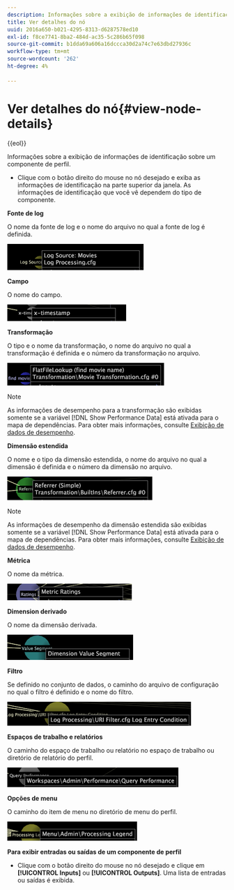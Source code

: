 ```yaml
---
description: Informações sobre a exibição de informações de identificação sobre um componente de perfil.
title: Ver detalhes do nó
uuid: 2016a650-b021-4295-8313-d6287578ed10
exl-id: f8ce7741-8ba2-484d-ac35-5c286b65f098
source-git-commit: b1dda69a606a16dccca30d2a74c7e63dbd27936c
workflow-type: tm+mt
source-wordcount: '262'
ht-degree: 4%

---
```


# Ver detalhes do nó{#view-node-details}

{{eol}}

Informações sobre a exibição de informações de identificação sobre um componente de perfil.

* Clique com o botão direito do mouse no nó desejado e exiba as informações de identificação na parte superior da janela. As informações de identificação que você vê dependem do tipo de componente.

**Fonte de log**

O nome da fonte de log e o nome do arquivo no qual a fonte de log é definida.

![](assets/vis_DependencyMap_LogSourceID.png)

**Campo**

O nome do campo.

![](assets/vis_DependencyMap_FieldID.png)

**Transformação**

O tipo e o nome da transformação, o nome do arquivo no qual a transformação é definida e o número da transformação no arquivo.

![](assets/vis_DependencyMap_TransformationID.png)

>[!NOTE]
>
>As informações de desempenho para a transformação são exibidas somente se a variável [!DNL Show Performance Data] está ativada para o mapa de dependências. Para obter mais informações, consulte [Exibição de dados de desempenho](../../../../../home/c-get-started/c-admin-intrf/c-dataset-mgrs/c-dep-maps/c-disp-perf-data.md#concept-974e2bac3e184f0dab530e63aa4f5ecb).

**Dimensão estendida**

O nome e o tipo da dimensão estendida, o nome do arquivo no qual a dimensão é definida e o número da dimensão no arquivo.

![](assets/vis_DependencyMap_ExtendedDimensionID.png)

>[!NOTE]
>
>As informações de desempenho da dimensão estendida são exibidas somente se a variável [!DNL Show Performance Data] está ativada para o mapa de dependências. Para obter mais informações, consulte [Exibição de dados de desempenho](../../../../../home/c-get-started/c-admin-intrf/c-dataset-mgrs/c-dep-maps/c-disp-perf-data.md#concept-974e2bac3e184f0dab530e63aa4f5ecb).

**Métrica**

O nome da métrica.

![](assets/vis_DependencyMap_MetricID.png)

**Dimension derivado**

O nome da dimensão derivada.

![](assets/vis_DependencyMap_DerivedDimensionID.png)

**Filtro**

Se definido no conjunto de dados, o caminho do arquivo de configuração no qual o filtro é definido e o nome do filtro.

![](assets/vis_DependencyMap_FilterID_Dataset.png)

**Espaços de trabalho e relatórios**

O caminho do espaço de trabalho ou relatório no espaço de trabalho ou diretório de relatório do perfil.

![](assets/vis_DependencyMap_WorkspaceID.png)

**Opções de menu**

O caminho do item de menu no diretório de menu do perfil.

![](assets/vis_DependencyMap_MenuID.png)

**Para exibir entradas ou saídas de um componente de perfil**

* Clique com o botão direito do mouse no nó desejado e clique em **[!UICONTROL Inputs]** ou **[!UICONTROL Outputs]**. Uma lista de entradas ou saídas é exibida.
